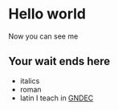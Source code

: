 # Hello world
Now you can see me
## Your wait ends here
- italics
- roman
- latin
I teach in [GNDEC](https://gndec.ac.in)
